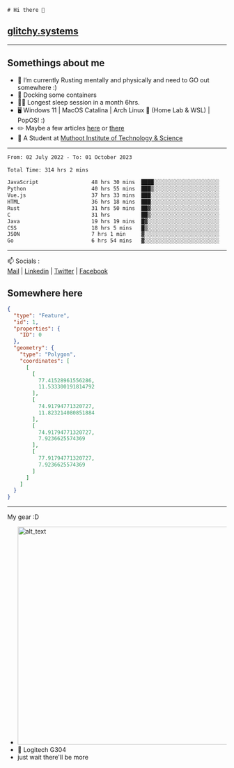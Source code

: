 ```
# Hi there 👋
```
## [glitchy.systems](https://glitchy.systems)
---

## Somethings about me



- 🌱 I’m currently Rusting mentally and physically and need to GO out somewhere :)
- 🐋 Docking some containers
- 😶‍🌫️ Longest sleep session in a month 6hrs.
- 🖥️ Windows 11 | MacOS Catalina | Arch Linux 🦩 (Home Lab & WSL) | PopOS! :)
- ✏️ Maybe a few articles [here](https://medium.com/@advaithnarayanan8) or [there](https://medium.com/@advaithnarayanan8)
- 📑 A Student at [Muthoot Institute of Technology & Science](https://mgmits.ac.in/)



---

<!--START_SECTION:waka-->

```txt
From: 02 July 2022 - To: 01 October 2023

Total Time: 314 hrs 2 mins

JavaScript                 48 hrs 30 mins  ████░░░░░░░░░░░░░░░░░░░░░   15.45 %
Python                     40 hrs 55 mins  ███▒░░░░░░░░░░░░░░░░░░░░░   13.03 %
Vue.js                     37 hrs 33 mins  ███░░░░░░░░░░░░░░░░░░░░░░   11.96 %
HTML                       36 hrs 18 mins  ███░░░░░░░░░░░░░░░░░░░░░░   11.56 %
Rust                       31 hrs 50 mins  ██▓░░░░░░░░░░░░░░░░░░░░░░   10.14 %
C                          31 hrs          ██▒░░░░░░░░░░░░░░░░░░░░░░   09.88 %
Java                       19 hrs 19 mins  █▓░░░░░░░░░░░░░░░░░░░░░░░   06.15 %
CSS                        18 hrs 5 mins   █▒░░░░░░░░░░░░░░░░░░░░░░░   05.76 %
JSON                       7 hrs 1 min     ▓░░░░░░░░░░░░░░░░░░░░░░░░   02.24 %
Go                         6 hrs 54 mins   ▓░░░░░░░░░░░░░░░░░░░░░░░░   02.20 %
```

<!--END_SECTION:waka-->

---

📫 Socials :<br>
[Mail](mailto:advaithnarayanan8@gmail.com) | [Linkedin](https://www.linkedin.com/in/advaith-narayanan-a72152214/) | [Twitter](https://twitter.com/advaithnarayan) | [Facebook](https://screenmessage.com/qinq)

## Somewhere here

```geojson
{
  "type": "Feature",
  "id": 1,
  "properties": {
    "ID": 0
  },
  "geometry": {
    "type": "Polygon",
    "coordinates": [
      [
        [
          77.41528961556286,
          11.533300191814792
        ],
        [
          74.91794771320727,
          11.823214080851884
        ],
        [
          74.91794771320727,
          7.9236625574369
        ],
        [
          77.91794771320727,
          7.9236625574369
        ]
      ]
    ]
  }
}
```


--- 
My gear :D

- [<img alt="alt_text" width="500px" src="https://valid.x86.fr/cache/banner/xv24bv-6.png" />](https://valid.x86.fr/xv24bv)
- 🐁 Logitech G304
- just wait there'll be more

